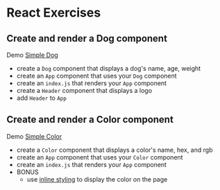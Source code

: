 # React Exercises

## Create and render a Dog component

Demo [Simple Dog](http://demo.alchemycodelab.io/simple-dog)

* create a `Dog` component that displays a dog's name, age, weight
* create an `App` component that uses your `Dog` component
* create an `index.js` that renders your `App` component
* create a `Header` component that displays a logo
* add `Header` to `App`

## Create and render a Color component

Demo [Simple Color](http://demo.alchemycodelab.io/simple-color)

* create a `Color` component that displays a color's name, hex, and rgb
* create an `App` component that uses your `Color` component
* create an `index.js` that renders your `App` component
* BONUS
  * use [inline styling](https://reactjs.org/docs/dom-elements.html#style)
    to display the color on the page

